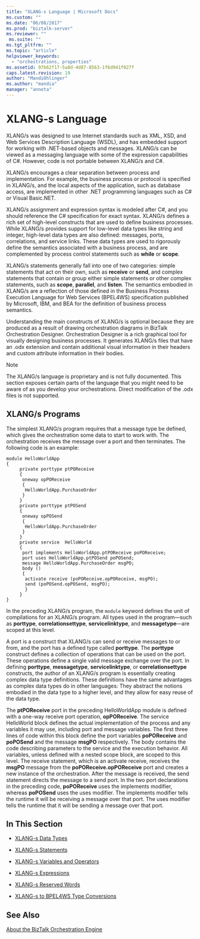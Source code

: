 ```yaml
---
title: "XLANG-s Language | Microsoft Docs"
ms.custom: ""
ms.date: "06/08/2017"
ms.prod: "biztalk-server"
ms.reviewer: ""
 ms.suite: ""
ms.tgt_pltfrm: ""
ms.topic: "article"
helpviewer_keywords: 
  - "orchestrations, properties"
ms.assetid: 97b62f17-5a8d-4d87-8563-1f6d941f027f
caps.latest.revision: 19
author: "MandiOhlinger"
ms.author: "mandia"
manager: "anneta"
---
```

# XLANG-s Language
XLANG/s was designed to use Internet standards such as XML, XSD, and Web Services Description Language (WSDL), and has embedded support for working with .NET-based objects and messages. XLANG/s can be viewed as a messaging language with some of the expression capabilities of C#. However, code is not portable between XLANG/s and C#.  
  
 XLANG/s encourages a clear separation between process and implementation. For example, the business process or protocol is specified in XLANG/s, and the local aspects of the application, such as database access, are implemented in other .NET programming languages such as C# or Visual Basic.NET.  
  
 XLANG/s assignment and expression syntax is modeled after C#, and you should reference the C# specification for exact syntax. XLANG/s defines a rich set of high-level constructs that are used to define business processes. While XLANG/s provides support for low-level data types like string and integer, high-level data types are also defined: messages, ports, correlations, and service links. These data types are used to rigorously define the semantics associated with a business process, and are complemented by process control statements such as **while** or **scope**.  
  
 XLANG/s statements generally fall into one of two categories: simple statements that act on their own, such as **receive** or **send**, and complex statements that contain or group either simple statements or other complex statements, such as **scope**, **parallel**, and **listen**. The semantics embodied in XLANG/s are a reflection of those defined in the Business Process Execution Language for Web Services (BPEL4WS) specification published by Microsoft, IBM, and BEA for the definition of business process semantics.  
  
 Understanding the main constructs of XLANG/s is optional because they are produced as a result of drawing orchestration diagrams in BizTalk Orchestration Designer. Orchestration Designer is a rich graphical tool for visually designing business processes. It generates XLANG/s files that have an .odx extension and contain additional visual information in their headers and custom attribute information in their bodies.  
  
> [!NOTE]
>  The XLANG/s language is proprietary and is not fully documented. This section exposes certain parts of the language that you might need to be aware of as you develop your orchestrations. Direct modification of the .odx files is not supported.  
  
## XLANG/s Programs  
 The simplest XLANG/s program requires that a message type be defined, which gives the orchestration some data to start to work with. The orchestration receives the message over a port and then terminates. The following code is an example:  
  
```  
module HelloWorldApp  
{  
     private porttype ptPOReceive  
     {  
      oneway opPOReceive  
      {  
       HelloWorldApp.PurchaseOrder  
      }  
     }  
     private porttype ptPOSend  
     {  
      oneway opPOSend  
      {  
       HelloWorldApp.PurchaseOrder  
      }  
     }  
     private service  HelloWorld  
     {  
      port implements HelloWorldApp.ptPOReceive poPOReceive;  
      port uses HelloWorldApp.ptPOSend poPOSend;  
      message HelloWorldApp.PurchaseOrder msgPO;  
      body ()  
      {  
       activate receive (poPOReceive.opPOReceive, msgPO);  
       send (poPOSend.opPOSend, msgPO);  
       }  
     }  
}  
```  
  
 In the preceding XLANG/s program, the `module` keyword defines the unit of compilations for an XLANG/s program. All types used in the program—such as **porttype**, **correlationsettype**, **servicelinktype**, and **messagetype**—are scoped at this level.  
  
 A port is a construct that XLANG/s can send or receive messages to or from, and the port has a defined type called **porttype**. The **porttype** construct defines a collection of operations that can be used on the port. These operations define a single valid message exchange over the port. In defining **porttype**, **messagetype**, **servicelinktype**, or **correlationsettype** constructs, the author of an XLANG/s program is essentially creating complex data type definitions. These definitions have the same advantages as complex data types do in other languages: They abstract the notions embodied in the data type to a higher level, and they allow for easy reuse of the data type.  
  
 The **ptPOReceive** port in the preceding HelloWorldApp module is defined with a one-way receive port operation, **opPOReceive**. The service HelloWorld block defines the actual implementation of the process and any variables it may use, including port and message variables. The first three lines of code within this block define the port variables **poPOReceive** and **poPOSend** and the message **msgPO** respectively. The body contains the code describing parameters to the service and the execution behavior. All variables, unless defined with a nested scope block, are scoped to this level. The receive statement, which is an activate receive, receives the **msgPO** message from the **poPOReceive.opPOReceive** port and creates a new instance of the orchestration. After the message is received, the send statement directs the message to a send port. In the two port declarations in the preceding code, **poPOReceive** uses the implements modifier, whereas **poPOSend** uses the uses modifier. The implements modifier tells the runtime it will be receiving a message over that port. The uses modifier tells the runtime that it will be sending a message over that port.  
  
## In This Section  
  
-   [XLANG-s Data Types](../core/xlang-s-data-types.md)  
  
-   [XLANG-s Statements](../core/xlang-s-statements.md)  
  
-   [XLANG-s Variables and Operators](../core/xlang-s-variables-and-operators.md)  
  
-   [XLANG-s Expressions](../core/xlang-s-expressions.md)  
  
-   [XLANG-s Reserved Words](../core/xlang-s-reserved-words.md)  
  
-   [XLANG-s to BPEL4WS Type Conversions](../core/xlang-s-to-bpel4ws-type-conversions.md)  
  
## See Also  
 [About the BizTalk Orchestration Engine](../core/about-the-biztalk-orchestration-engine.md)